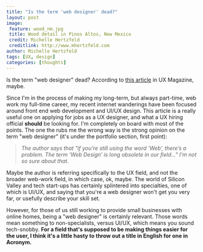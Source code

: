 ```yaml
---
title: "Is the term 'web designer' dead?"
layout: post
image:
 feature: wood_nm.jpg
 title: Wood detail in Pinos Altos, New Mexico
 credit: Michelle Hertzfeld
 creditlink: http://www.mhertzfeld.com
author: Michelle Hertzfeld
tags: [UX, design]
categories: [thoughts]
---
```

Is the term "web designer" dead? According to [this article](http://uxmag.com/articles/improving-hiring-for-user-experience-the-applicant) in UX Magazine, maybe.<!--more-->

Since I'm in the process of making my long-term, but always part-time, web work my full-time career, my recent internet wanderings have been focused around front end web development and UI/UX design. This article is a really useful one on applying for jobs as a UX designer, and what a UX hiring official **should** be looking for. I'm completely on board with most of the points. The one the rubs me the wrong way is the strong opinion on the term "web designer" (it's under the portfolio section, first point):

>*The author says that "if you’re still using the word ‘Web’, there’s a problem. The term ‘Web Design’ is long obsolete in our field..." I'm not so sure about that.*

Maybe the author is referring specifically to the UX field, and not the broader web-work field, in which case, ok, maybe. The world of Silicon Valley and tech start-ups has certainly splintered into specialties, one of which is UI/UX, and saying that you're a web designer won't get you very far, or usefully describe your skill set.

However, for those of us still working to provide small businesses with online homes, being a "web designer" is certainly relevant. Those words mean something to non-specialists, versus UI/UX, which means you sound tech-snobby. **For a field that's supposed to be making things easier for the user, I think it's a little hasty to throw out a title in English for one in Acronym.**
